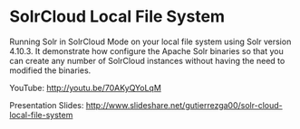 # SolrCloud Local File System
Running Solr in SolrCloud Mode on your local file system using Solr
version 4.10.3. It demonstrate how configure the Apache Solr binaries
so that you can create any number of SolrCloud instances without having
the need to modified the binaries.

YouTube:
http://youtu.be/70AKyQYoLqM

Presentation Slides:
http://www.slideshare.net/gutierrezga00/solr-cloud-local-file-system

